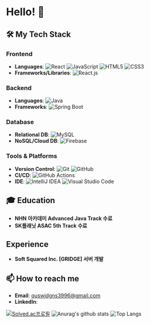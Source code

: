 # Hello! 👋

## 🛠️ My Tech Stack

### Frontend
- **Languages**: 
  ![React](https://img.shields.io/badge/React-61DAFB?style=flat-square&logo=react&logoColor=white)
  ![JavaScript](https://img.shields.io/badge/JavaScript-F7DF1E?style=flat-square&logo=javascript&logoColor=black)
  ![HTML5](https://img.shields.io/badge/HTML5-E34F26?style=flat-square&logo=html5&logoColor=white)
  ![CSS3](https://img.shields.io/badge/CSS3-1572B6?style=flat-square&logo=css3&logoColor=white)
- **Frameworks/Libraries**: 
  ![React.js](https://img.shields.io/badge/React.js-61DAFB?style=flat-square&logo=react&logoColor=white)

### Backend
- **Languages**: 
  ![Java](https://img.shields.io/badge/Java-007396?style=flat-square&logo=java&logoColor=white)
- **Frameworks**: 
  ![Spring Boot](https://img.shields.io/badge/Spring_Boot-6DB33F?style=flat-square&logo=spring-boot&logoColor=white)

### Database
- **Relational DB**: 
  ![MySQL](https://img.shields.io/badge/MySQL-4479A1?style=flat-square&logo=mysql&logoColor=white)
- **NoSQL/Cloud DB**: 
  ![Firebase](https://img.shields.io/badge/Firebase-FFCA28?style=flat-square&logo=firebase&logoColor=black)

### Tools & Platforms
- **Version Control**: 
  ![Git](https://img.shields.io/badge/Git-F05032?style=flat-square&logo=git&logoColor=white)
  ![GitHub](https://img.shields.io/badge/GitHub-181717?style=flat-square&logo=github&logoColor=white)
- **CI/CD**: 
  ![GitHub Actions](https://img.shields.io/badge/GitHub_Actions-2088FF?style=flat-square&logo=github-actions&logoColor=white)
- **IDE**: 
  ![IntelliJ IDEA](https://img.shields.io/badge/IntelliJ_IDEA-000000?style=flat-square&logo=intellij-idea&logoColor=white)
  ![Visual Studio Code](https://img.shields.io/badge/Visual_Studio_Code-0078D4?style=flat-square&logo=visual-studio-code&logoColor=white)

## 🎓 Education
- **NHN 아카데미 Advanced Java Track 수료**
- **SK플래닛 ASAC 5th Track 수료**

## Experience
- **Soft Squared Inc. [GRIDGE] 서버 개발**

## 📫 How to reach me
- **Email**: quswjdgns3996@gmail.com
- **LinkedIn**: 

[![Solved.ac프로필](http://mazassumnida.wtf/api/v2/generate_badge?boj=quswjdgns26)](https://solved.ac/quswjdgns26)
![Anurag's github stats](https://github-readme-stats.vercel.app/api?username=quswjdgns399&show_icons=true&theme=tokyonight)
![Top Langs](https://github-readme-stats.vercel.app/api/top-langs/?username=quswjdgns399&layout=compact&theme=tokyonight)
